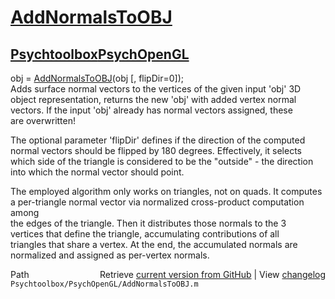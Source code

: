 # [AddNormalsToOBJ](AddNormalsToOBJ)
## [Psychtoolbox](Psychtoolbox)[PsychOpenGL](PsychOpenGL)

obj = [AddNormalsToOBJ](AddNormalsToOBJ)(obj [, flipDir=0]);  
Adds surface normal vectors to the vertices of the given input 'obj' 3D  
object representation, returns the new 'obj' with added vertex normal  
vectors. If the input 'obj' already has normal vectors assigned, these  
are overwritten!  
  
The optional parameter 'flipDir' defines if the direction of the computed  
normal vectors should be flipped by 180 degrees. Effectively, it selects  
which side of the triangle is considered to be the "outside" - the direction  
into which the normal vector should point.  
  
The employed algorithm only works on triangles, not on quads. It computes  
a per-triangle normal vector via normalized cross-product computation among  
the edges of the triangle. Then it distributes those normals to the 3  
vertices that define the triangle, accumulating contributions of all  
triangles that share a vertex. At the end, the accumulated normals are  
normalized and assigned as per-vertex normals.  




<div class="code_header" style="text-align:right;">
  <span style="float:left;">Path&nbsp;&nbsp;</span> <span class="counter">Retrieve <a href=
  "https://raw.github.com/Psychtoolbox-3/Psychtoolbox-3/beta/Psychtoolbox/PsychOpenGL/AddNormalsToOBJ.m">current version from GitHub</a> | View <a href=
  "https://github.com/Psychtoolbox-3/Psychtoolbox-3/commits/beta/Psychtoolbox/PsychOpenGL/AddNormalsToOBJ.m">changelog</a></span>
</div>
<div class="code">
  <code>Psychtoolbox/PsychOpenGL/AddNormalsToOBJ.m</code>
</div>


